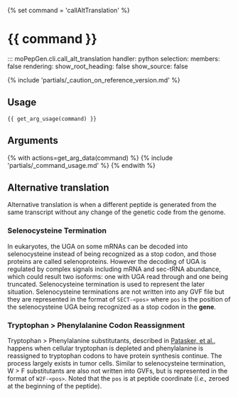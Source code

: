 {% set command = 'callAltTranslation' %}
# {{ command }}

::: moPepGen.cli.call_alt_translation
	handler: python
    selection:
      members: false
    rendering:
      show_root_heading: false
      show_source: false

{% include 'partials/_caution_on_reference_version.md' %}

## Usage

```
{{ get_arg_usage(command) }}
```

## Arguments

{% with actions=get_arg_data(command) %}
{% include 'partials/_command_usage.md' %}
{% endwith %}

## Alternative translation

Alternative translation is when a different peptide is generated from the same transcript without any change of the genetic code from the genome.

### Selenocysteine Termination

In eukaryotes, the UGA on some mRNAs can be decoded into selenocysteine instead of being recognized as a stop codon, and those proteins are called selenoproteins. However the decoding of UGA is regulated by complex signals including mRNA and sec-tRNA abundance, which could result two isoforms: one with UGA read through and one being truncated. Selenocysteine termination is used to represent the later situation. Selenocysteine terminations are not written into any GVF file but they are represented in the format of `SECT-<pos>` where `pos` is the position of the selenocysteine UGA being recognized as a stop codon in the **gene**.

### Tryptophan > Phenylalanine Codon Reassignment

Tryptophan > Phenylalanine substitutants, described in [Patasker, et al.](https://pubmed.ncbi.nlm.nih.gov/35264796/), happens when cellular tryptophan is depleted and phenylalanine is reassigned to tryptophan codons to have protein synthesis continue. The process largely exists in tumor cells. Similar to selenocysteine termination, W > F substitutants are also not written into GVFs, but is represented in the format of `W2F-<pos>`. Noted that the `pos` is at peptide coordinate (*i.e.,* zeroed at the beginning of the peptide).

